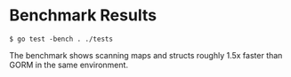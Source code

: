 # Benchmark Results

```
$ go test -bench . ./tests
```

The benchmark shows scanning maps and structs roughly 1.5x faster than GORM in the same environment.
